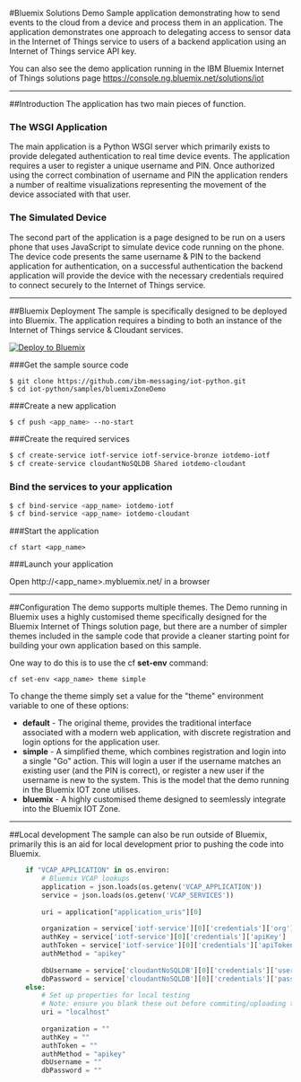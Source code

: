 #Bluemix Solutions Demo
Sample application demonstrating how to send events to the cloud from a device and process them in an application.  The application demonstrates one approach to delegating access to sensor data in the Internet of Things service to users of a backend application using an Internet of Things service API key. 

You can also see the demo application running in the IBM Bluemix Internet of Things solutions page https://console.ng.bluemix.net/solutions/iot


---


##Introduction
The application has two main pieces of function.


### The WSGI Application
The main application is a Python WSGI server which primarily exists to provide delegated authentication to real time device events.  The application requires a user to register a unique username and PIN.  Once authorized using the correct combination of username and PIN the application renders a number of realtime visualizations representing the movement of the device associated with that user.


### The Simulated Device
The second part of the application is a page designed to be run on a users phone that uses JavaScript to simulate device code running on the phone.  The device code presents the same username & PIN to the backend application for authentication, on a successful authentication the backend application will provide the device with the necessary credentials required to connect securely to the Internet of Things service.


---


##Bluemix Deployment
The sample is specifically designed to be deployed into Bluemix.  The application requires a binding to both an instance of the Internet of Things service & Cloudant services.

[![Deploy to Bluemix](https://bluemix.net/deploy/button.png)](https://bluemix.net/deploy?repository=)

###Get the sample source code
```
$ git clone https://github.com/ibm-messaging/iot-python.git
$ cd iot-python/samples/bluemixZoneDemo
```

###Create a new application
```bash
$ cf push <app_name> --no-start
```

###Create the required services
```bash
$ cf create-service iotf-service iotf-service-bronze iotdemo-iotf
$ cf create-service cloudantNoSQLDB Shared iotdemo-cloudant
```

### Bind the services to your application
```bash
$ cf bind-service <app_name> iotdemo-iotf
$ cf bind-service <app_name> iotdemo-cloudant
```

###Start the application
```
cf start <app_name>
```
###Launch your application

Open http://&lt;app_name&gt;.mybluemix.net/ in a browser


---


##Configuration
The demo supports multiple themes.  The Demo running in Bluemix uses a highly customised theme specifically designed for the Bluemix Internet of Things solution page, but there are a number of simpler themes included in the sample code that provide a cleaner starting point for building your own application based on this sample.

One way to do this is to use the cf **set-env** command:
```
cf set-env <app_name> theme simple
```

To change the theme simply set a value for the "theme" environment variable to one of these options:
 - **default** - The original theme, provides the traditional interface associated with a modern web application, with discrete registration and login options for the application user.
 - **simple** - A simplified theme, which combines registration and login into a single "Go" action.  This will login a user if the username matches an existing user (and the PIN is correct), or register a new user if the username is new to the system.  This is the model that the demo running in the Bluemix IOT zone utilises.
 - **bluemix** - A highly customised theme designed to seemlessly integrate into the Bluemix IOT Zone.


---


##Local development
The sample can also be run outside of Bluemix, primarily this is an aid for local development prior to pushing the code into Bluemix.
```python
    if "VCAP_APPLICATION" in os.environ:
    	# Bluemix VCAP lookups
    	application = json.loads(os.getenv('VCAP_APPLICATION'))
    	service = json.loads(os.getenv('VCAP_SERVICES'))
    
    	uri = application["application_uris"][0]
    
    	organization = service['iotf-service'][0]['credentials']['org']
    	authKey = service['iotf-service'][0]['credentials']['apiKey']
    	authToken = service['iotf-service'][0]['credentials']['apiToken']
    	authMethod = "apikey"
    
    	dbUsername = service['cloudantNoSQLDB'][0]['credentials']['username']
    	dbPassword = service['cloudantNoSQLDB'][0]['credentials']['password']
    else:
    	# Set up properties for local testing
    	# Note: ensure you blank these out before commiting/uploading the code
    	uri = "localhost"
    
    	organization = ""
    	authKey = ""
    	authToken = ""
    	authMethod = "apikey"
    	dbUsername = ""
	    dbPassword = ""
```
